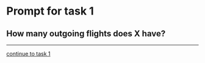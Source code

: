 # Prompt for task 1

## How many outgoing flights does X have?

---

[continue to task 1](./task1-t.html)
